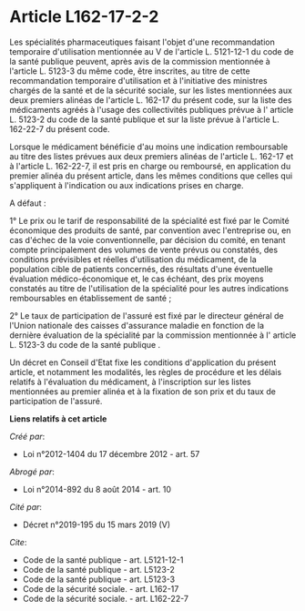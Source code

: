 # Article L162-17-2-2

Les spécialités pharmaceutiques faisant l'objet d'une recommandation temporaire d'utilisation mentionnée au  V de l'article
L. 5121-12-1 du code de la santé publique  peuvent, après avis de la commission mentionnée à l'article L. 5123-3 du même
code, être inscrites, au titre de cette recommandation temporaire d'utilisation et à l'initiative des ministres chargés de la
santé et de la sécurité sociale, sur les listes mentionnées aux deux premiers alinéas de l'article L. 162-17 du présent code,
sur la liste des médicaments agréés à l'usage des collectivités publiques prévue à l' article L. 5123-2 du code de la santé
publique  et sur la liste prévue à l'article L. 162-22-7 du présent code. 

Lorsque le médicament bénéficie d'au moins une indication remboursable au titre des listes prévues aux deux premiers alinéas
de l'article L. 162-17 et à l'article L. 162-22-7, il est pris en charge ou remboursé, en application du premier alinéa du
présent article, dans les mêmes conditions que celles qui s'appliquent à l'indication ou aux indications prises en charge. 

A défaut : 

1° Le prix ou le tarif de responsabilité de la spécialité est fixé par le Comité économique des produits de santé, par
convention avec l'entreprise ou, en cas d'échec de la voie conventionnelle, par décision du comité, en tenant compte
principalement des volumes de vente prévus ou constatés, des conditions prévisibles et réelles d'utilisation du médicament,
de la population cible de patients concernés, des résultats d'une éventuelle évaluation médico-économique et, le cas échéant,
des prix moyens constatés au titre de l'utilisation de la spécialité pour les autres indications remboursables en
établissement de santé ; 

2° Le taux de participation de l'assuré est fixé par le directeur général de l'Union nationale des caisses d'assurance
maladie en fonction de la dernière évaluation de la spécialité par la commission mentionnée à l' article L. 5123-3 du code de
la santé publique . 

Un décret en Conseil d'Etat fixe les conditions d'application du présent article, et notamment les modalités, les règles de
procédure et les délais relatifs à l'évaluation du médicament, à l'inscription sur les listes mentionnées au premier alinéa
et à la fixation de son prix et du taux de participation de l'assuré.

**Liens relatifs à cet article**

_Créé par_:

  - Loi n°2012-1404 du 17 décembre 2012 - art. 57

_Abrogé par_:

  - Loi n°2014-892 du 8 août 2014 - art. 10

_Cité par_:

  - Décret n°2019-195 du 15 mars 2019 (V)

_Cite_:

  - Code de la santé publique - art. L5121-12-1
  - Code de la santé publique - art. L5123-2
  - Code de la santé publique - art. L5123-3
  - Code de la sécurité sociale. - art. L162-17
  - Code de la sécurité sociale. - art. L162-22-7

